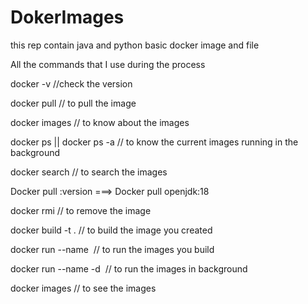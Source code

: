 # DokerImages
this rep contain java and python basic docker image and file


All the commands that I use during the process 

docker -v    //check the version 

docker pull <imageName> // to pull the image

docker images // to know about the images

docker ps || docker ps -a  // to know the current images running in the background 

docker search <imageName> // to search the images

Docker pull <imageName>:version  ===> Docker pull openjdk:18

docker rmi <docker image name or id> // to remove the image 

docker build -t <name of the build> . // to build the image you created

docker run --name <give image a name> <image id> // to run the images you build

docker run --name <give image a name> -d <image id> // to run the images in background

docker images // to see the images 




